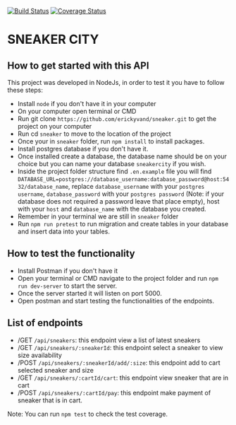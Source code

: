 [![Build Status](https://travis-ci.org/erickyvand/sneaker.svg?branch=develop)](https://travis-ci.org/erickyvand/sneaker)
[![Coverage Status](https://coveralls.io/repos/github/erickyvand/sneaker/badge.svg?branch=develop)](https://coveralls.io/github/erickyvand/sneaker?branch=develop)
# SNEAKER CITY

## How to get started with this API
This project was developed in NodeJs, in order to test it you have to follow these steps:

- Install `node` if you don't have it in your computer
- On your computer open terminal or CMD
- Run git clone `https://github.com/erickyvand/sneaker.git` to get the project on your computer
- Run cd `sneaker` to move to the location of the project
- Once your in `sneaker` folder, run `npm install` to install packages.
- Install postgres database if you don't have it.
- Once installed create a database, the database name should be on your choice but you can name your database `sneakercity` if you wish.
- Inside the project folder structure find `.en.example` file you will find `DATABASE_URL=postgres://database_username:database_password@host:5432/database_name`, replace `database_username` with your `postgres username`, `database_password` with your `postgres password` (Note: if your database does not required a password leave that place empty), host with your `host` and `database_name` with the database you created.
- Remember in your terminal we are still in `sneaker` folder
- Run `npm run pretest` to run migration and create tables in your database and insert data into your tables.

## How to test the functionality
- Install Postman if you don't have it
- Open your terminal or CMD navigate to the project folder and run `npm run dev-server` to start the server.
- Once the server started it will listen on port 5000.
- Open postman and start testing the functionalities of the endpoints.

## List of endpoints
- /GET `/api/sneakers`: this endpoint view a list of latest sneakers
- /GET `/api/sneakers/:sneakerId`: this endpoint select a sneaker to view size availability
- /POST `/api/sneakers/:sneakerId/add/:size`: this endpoint add to cart selected sneaker and size
- /GET `/api/sneakers/:cartId/cart`: this endpoint view sneaker that are in cart
- /POST `/api/sneakers/:cartId/pay`: this endpoint make payment of sneaker that is in cart.

Note: You can run `npm test` to check the test coverage.